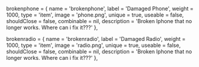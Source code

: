 brokenphone                        = { name = 'brokenphone', label = 'Damaged Phone', weight = 1000, type = 'item', image = 'phone.png', unique = true, useable = false, shouldClose = false, combinable = nil, description = 'Broken Iphone that no longer works. Where can i fix it???' },

brokenradio                        = { name = 'brokenradio', label = 'Damaged Radio', weight = 1000, type = 'item', image = 'radio.png', unique = true, useable = false, shouldClose = false, combinable = nil, description = 'Broken Iphone that no longer works. Where can i fix it???' },
